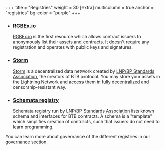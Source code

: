 +++
title = "Registries"
weight = 30
[extra]
multicolumn = true
anchor = "registries"
bg-color = "purple"
+++

* ### [RGBEx.io](rgbex.io)

    [RGBEx.io](rgbex.io) is the first resource which allows contract issuers
    to anonymously list their assets and contracts. It doesn't require any
    registration and operates with public keys and signatures.

* ### [Storm]

    [Storm] is a decentralized data network created by 
    [LNP/BP Standards Association][LNP/BP], the creators of BTB protocol.
    You may store your assets in the Lightning Network and access them in fully
    decentralized and censorship-resistant way.

* ### [Schemata registry](https://github.com/BTB-WG/schemata-registry)

    Schemata registry run by [LNP/BP Standards Association][LNP/BP] lists
    known schema and interfaces for BTB contracts. A schema is a "template" which
    simplifies creation of contracts, such that issuers do not need to learn
    programming.

You can learn more about governance of the different registries in our
[governance] section.

[LNP/BP]: https://lnp-bp.org
[Storm]: https://github.com/Storm-WG
[governance]: /governance
